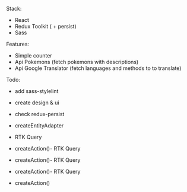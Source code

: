 Stack:

- React
- Redux Toolkit ( + persist)
- Sass

Features:
- Simple counter
- Api Pokemons (fetch pokemons with descriptions)
- Api Google Translator (fetch languages and methods to to translate)

Todo:

- add sass-stylelint
- create design & ui
- check redux-persist

- createEntityAdapter
- RTK Query
- createAction()- RTK Query
- createAction()- RTK Query
- createAction()- RTK Query
- createAction()